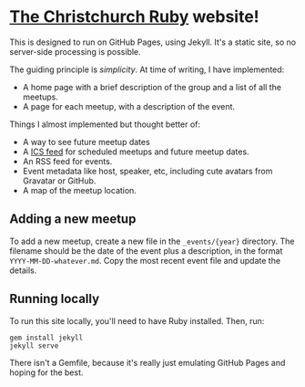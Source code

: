 # [The Christchurch Ruby](https://christchurch.ruby.nz/) website!

This is designed to run on GitHub Pages, using Jekyll. It's a static site, so no
server-side processing is possible.

The guiding principle is *simplicity*. At time of writing, I have implemented:

- A home page with a brief description of the group and a list of all the meetups.
- A page for each meetup, with a description of the event.

Things I almost implemented but thought better of:

- A way to see future meetup dates
- A [ICS feed] for scheduled meetups and future meetup dates.
- An RSS feed for events.
- Event metadata like host, speaker, etc, including cute avatars from Gravatar or GitHub.
- A map of the meetup location.

[ICS feed]: https://github.com/berlinphp/berlinphp.github.com/blob/master/calendar.ics

## Adding a new meetup

To add a new meetup, create a new file in the `_events/{year}` directory. The filename should be the date of the event plus a description, in the format `YYYY-MM-DD-whatever.md`. Copy the most recent event file and update the details.

## Running locally

To run this site locally, you'll need to have Ruby installed. Then, run:

```
gem install jekyll
jekyll serve
```

There isn't a Gemfile, because it's really just emulating GitHub Pages and hoping for the best.
